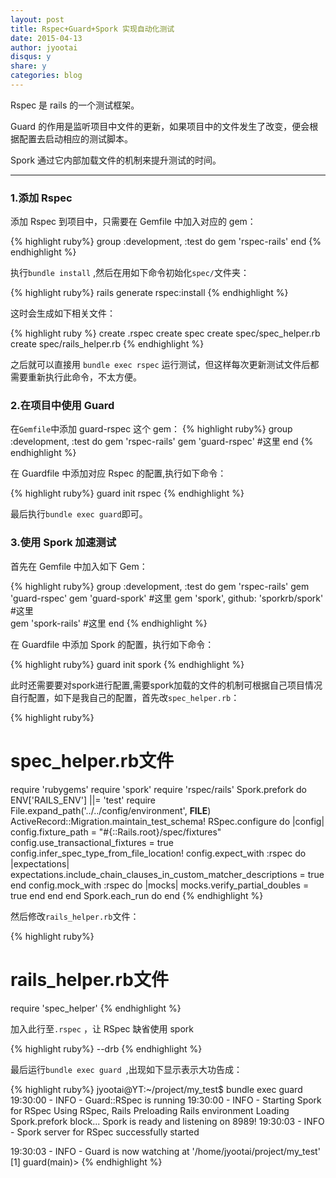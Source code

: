 ```yaml
---
layout: post
title: Rspec+Guard+Spork 实现自动化测试 
date: 2015-04-13
author: jyootai
disqus: y
share: y
categories: blog
---
```


Rspec 是 rails 的一个测试框架。

Guard 的作用是监听项目中文件的更新，如果项目中的文件发生了改变，便会根据配置去启动相应的测试脚本。

Spork 通过它内部加载文件的机制来提升测试的时间。

---

### **1.添加 Rspec**

添加 Rspec 到项目中，只需要在 Gemfile 中加入对应的 gem：

{% highlight ruby%}
group :development, :test do
  gem 'rspec-rails'
end
{% endhighlight %}

执行`bundle install` ,然后在用如下命令初始化`spec/`文件夹：

{% highlight ruby%}
rails generate rspec:install
{% endhighlight %}

这时会生成如下相关文件：

{% highlight ruby %}
create  .rspec
create  spec
create  spec/spec_helper.rb
create  spec/rails_helper.rb
{% endhighlight %}

之后就可以直接用 `bundle exec rspec` 运行测试，但这样每次更新测试文件后都需要重新执行此命令，不太方便。

### **2.在项目中使用 Guard**

在`Gemfile`中添加 guard-rspec 这个 gem：
{% highlight ruby%}
group :development, :test do
  gem 'rspec-rails'
  gem 'guard-rspec' #这里
end
{% endhighlight %}

在 Guardfile 中添加对应 Rspec 的配置,执行如下命令：

{% highlight ruby%}
guard init rspec
{% endhighlight %}

最后执行`bundle exec guard`即可。

### **3.使用 Spork 加速测试**

首先在 Gemfile 中加入如下 Gem：

{% highlight ruby%}
group :development, :test do
  gem 'rspec-rails'
  gem 'guard-rspec' 
  gem 'guard-spork' #这里
  gem 'spork', github: 'sporkrb/spork' #这里     
  gem 'spork-rails' #这里
end
{% endhighlight %}

在 Guardfile 中添加 Spork 的配置，执行如下命令：

{% highlight ruby%}
guard init spork
{% endhighlight %}

此时还需要要对spork进行配置,需要spork加载的文件的机制可根据自己项目情况自行配置，如下是我自己的配置，首先改`spec_helper.rb`：

{% highlight ruby%}
# spec_helper.rb文件
require 'rubygems'
require 'spork'
require 'rspec/rails'
Spork.prefork do
  ENV['RAILS_ENV'] ||= 'test'
  require File.expand_path('../../config/environment', __FILE__)
  ActiveRecord::Migration.maintain_test_schema!
  RSpec.configure do |config|
    config.fixture_path = "#{::Rails.root}/spec/fixtures"
    config.use_transactional_fixtures = true
    config.infer_spec_type_from_file_location!
    config.expect_with :rspec do |expectations|
      expectations.include_chain_clauses_in_custom_matcher_descriptions = true
    end
    config.mock_with :rspec do |mocks|
      mocks.verify_partial_doubles = true
    end
  end
end
Spork.each_run do
end
{% endhighlight %}

然后修改`rails_helper.rb`文件：

{% highlight ruby%}
# rails_helper.rb文件
require 'spec_helper'
{% endhighlight %}

加入此行至`.rspec` ，让 RSpec 缺省使用 spork

{% highlight ruby%}
--drb
{% endhighlight %}

最后运行`bundle exec guard `,出现如下显示表示大功告成：

{% highlight ruby%}
jyootai@YT:~/project/my_test$ bundle exec guard
19:30:00 - INFO - Guard::RSpec is running
19:30:00 - INFO - Starting Spork for RSpec
Using RSpec, Rails
Preloading Rails environment
Loading Spork.prefork block...
Spork is ready and listening on 8989!
19:30:03 - INFO - Spork server for RSpec successfully started

19:30:03 - INFO - Guard is now watching at '/home/jyootai/project/my_test'
[1] guard(main)> 
{% endhighlight %}

